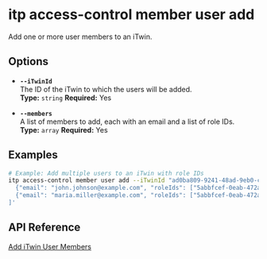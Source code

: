 # itp access-control member user add

Add one or more user members to an iTwin.

## Options

- **`--iTwinId`**  
  The ID of the iTwin to which the users will be added.  
  **Type:** `string` **Required:** Yes

- **`--members`**  
  A list of members to add, each with an email and a list of role IDs.  
  **Type:** `array` **Required:** Yes

## Examples

```bash
# Example: Add multiple users to an iTwin with role IDs
itp access-control member user add --iTwinId "ad0ba809-9241-48ad-9eb0-c8038c1a1d51" --members '[
  {"email": "john.johnson@example.com", "roleIds": ["5abbfcef-0eab-472a-b5f5-5c5a43df34b1", "83ee0d80-dea3-495a-b6c0-7bb102ebbcc3"]},
  {"email": "maria.miller@example.com", "roleIds": ["5abbfcef-0eab-472a-b5f5-5c5a43df34b1"]}
]'
```

## API Reference

[Add iTwin User Members](https://developer.bentley.com/apis/access-control-v2/operations/add-itwin-user-members/)
